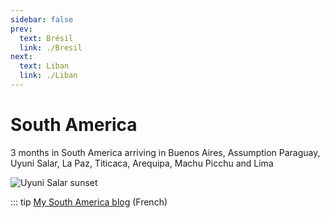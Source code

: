 ```yaml
---
sidebar: false
prev: 
  text: Brésil
  link: ./Bresil
next: 
  text: Liban
  link: ./Liban
---
```


# South America

3 months in South America arriving in Buenos Aires, Assumption Paraguay, Uyuni Salar, La Paz, Titicaca, Arequipa, Machu Picchu and Lima

<img :src="$withBase('/img/ameriquedusud.jpg')" alt="Uyuni Salar sunset">

::: tip
[My South America blog](http://ameriquedusud.rouquin.me/) (French)
